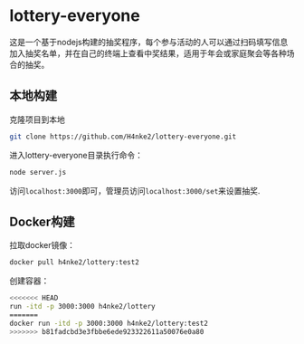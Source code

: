 # lottery-everyone

这是一个基于nodejs构建的抽奖程序，每个参与活动的人可以通过扫码填写信息加入抽奖名单，并在自己的终端上查看中奖结果，适用于年会或家庭聚会等各种场合的抽奖。

## 本地构建

克隆项目到本地

```sh
git clone https://github.com/H4nke2/lottery-everyone.git
```

进入lottery-everyone目录执行命令：

```sh
node server.js
```

访问`localhost:3000`即可，管理员访问`localhost:3000/set`来设置抽奖.

## Docker构建

拉取docker镜像：

```dockerfile
docker pull h4nke2/lottery:test2
```

创建容器：

```sh
<<<<<<< HEAD
run -itd -p 3000:3000 h4nke2/lottery
=======
docker run -itd -p 3000:3000 h4nke2/lottery:test2
>>>>>>> b81fadcbd3e3fbbe6ede923322611a50076e0a80
```

